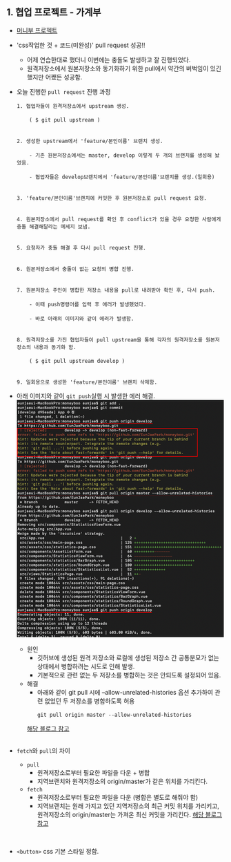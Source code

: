 ## 1. 협업 프로젝트 - 가계부
- [머니부 프로젝트](https://github.com/EunJaePark/moneyboo)

- 'css작업한 것 + 코드(미완성)' pull request 성공!!
  - 어제 연습한대로 했더니 이번에는 충돌도 발생하고 잘 진행되었다.
  - 원격저장소에서 원본저장소와 동기화하기 위한 pull에서 약간의 버벅임이 있긴 했지만 어쨌든 성공함.
  
- 오늘 진행한 `pull request` 진행 과정
  ```
  1. 협업자들이 원격저장소에서 upstream 생성.
  
      ( $ git pull upstream )
  
  
  2. 생성한 upstream에서 'feature/본인이름' 브랜치 생성.
  
      - 기존 원본저장소에서는 master, develop 이렇게 두 개의 브랜치를 생성해 놨었음.

      - 협업자들은 develop브랜치에서 'feature/본인이름'브랜치를 생성.(일회용)
    
    
  3. 'feature/본인이름'브랜치에 커밋한 후 원본저장소로 pull request 요청.
  
  
  4. 원본저장소에서 pull request를 확인 후 conflict가 있을 경우 요청한 사람에게 충돌 해결해달라는 메세지 보냄.
  
  
  5. 요청자가 충돌 해결 후 다시 pull request 진행.
  
  
  6. 원본저장소에서 충돌이 없는 요청의 병합 진행.
  
  
  7. 원본저장소 주인이 병합한 저장소 내용을 pull로 내려받아 확인 후, 다시 push.
  
      - 이때 push명령어를 입력 후 에러가 발생했었다. 
      
      - 바로 아래의 이미지와 같이 에러가 발생함.
  
  
  8. 원격저장소를 가진 협업자들이 pull upstream을 통해 각자의 원격저장소를 원본저장소의 내용과 동기화 함.
  
      ( $ git pull upstream develop )
  
  
  9. 일회용으로 생성한 'feature/본인이름' 브랜치 삭제함.
  ```
  
- 아래 이미지와 같이 `git push`실행 시 발생한 에러 해결.     
  <img src="./imgs/200719.png" width="500" />    
   
  - 원인 
    - 깃허브에 생성된 원격 저장소와 로컬에 생성된 저장소 간 공통분모가 없는 상태에서 병합하려는 시도로 인해 발생. 
    - 기본적으로 관련 없는 두 저장소를 병합하는 것은 안되도록 설정되어 있음.
  - 해결
    - 아래와 같이 git pull 시에 –allow-unrelated-histories 옵션 추가하여 관련 없었던 두 저장소를 병합하도록 허용
      ```
      git pull origin master --allow-unrelated-histories
      ``` 
    [해당 블로그 참고](https://devlog.jwgo.kr/2018/03/09/resolving-git-pull-problem/)
  <br/>
  
- `fetch`와 `pull`의 차이
  - `pull`
    - 원격저장소로부터 필요한 파일을 다운 + 병합
    - 지역브랜치와 원격저장소의 origin/master가 같은 위치를 가리킨다.
  - `fetch`
    - 원격저장소로부터 필요한 파일을 다운 (병합은 별도로 해줘야 함)
    - 지역브랜치는 원래 가지고 있던 지역저장소의 최근 커밋 위치를 가리키고, 원격저장소의 origin/master는 가져온 최신 커밋을 가리킨다.
 [해당 블로그 참고](https://yuja-kong.tistory.com/60)

<br/>

- `<button>` css 기본 스타일 정함.
